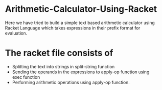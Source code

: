 # Arithmetic-Calculator-Using-Racket

Here we have tried to build a simple text based arithmetic calculator using Racket Language which takes expressions in their prefix format for evaluation.

# The racket file consists of

-  Splitting the text into strings in split-string function
-  Sending the operands in the expressions to apply-op function using exec function
-  Performing arithmetic operations using apply-op function.


